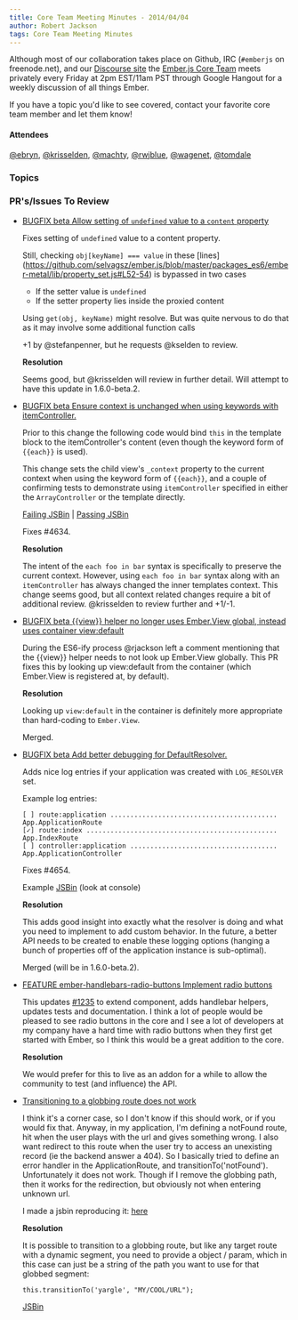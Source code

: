 ```yaml
---
title: Core Team Meeting Minutes - 2014/04/04
author: Robert Jackson
tags: Core Team Meeting Minutes
---
```


Although most of our collaboration takes place on Github, IRC
(`#emberjs` on freenode.net), and our [Discourse site](http://discuss.emberjs.com/)
the [Ember.js Core Team](/team) meets privately every
Friday at 2pm EST/11am PST through Google Hangout for a weekly
discussion of all things Ember.

If you have a topic you'd like to see covered, contact your favorite
core team member and let them know!

#### Attendees
[@ebryn](https://twitter.com/ebryn), [@krisselden](https://twitter.com/krisselden), [@machty](https://twitter.com/machty),
[@rwjblue](https://twitter.com/rwjblue), [@wagenet](https://twitter.com/wagenet), [@tomdale](https://twitter.com/tomdale)

### Topics

### PR's/Issues To Review

* [BUGFIX beta Allow setting of `undefined` value to a `content` property](https://github.com/emberjs/ember.js/pull/4645)

  Fixes setting of `undefined` value to a content property. 

  Still, checking `obj[keyName] === value` in these [lines] (https://github.com/selvagsz/ember.js/blob/master/packages_es6/ember-metal/lib/property_set.js#L52-54) is bypassed in two cases

  * If the setter value is `undefined`
  * If the setter property lies inside the proxied content

  Using `get(obj, keyName)` might resolve. But was quite nervous to do that as it may involve some additional function calls

  +1 by @stefanpenner, but he requests @kselden to review.

  **Resolution**

  Seems good, but @krisselden will review in further detail. Will attempt to have this update in 1.6.0-beta.2.

* [BUGFIX beta Ensure context is unchanged when using keywords with itemController.](https://github.com/emberjs/ember.js/pull/4636)

  Prior to this change the following code would bind `this` in the template block to the itemController's content (even
  though the keyword form of `{{each}}` is used).
  
  This change sets the child view's `_context` property to the current context when using the keyword form of `{{each}}`,
  and a couple of confirming tests to demonstrate using `itemController` specified in either the `ArrayController` or the
  template directly.
  
  [Failing JSBin](http://emberjs.jsbin.com/zokali/1/edit) | [Passing JSBin](http://emberjs.jsbin.com/kecen/1/edit)

  Fixes #4634.

  **Resolution**

  The intent of the `each foo in bar` syntax is specifically to preserve the current context. However, using `each foo in bar` syntax along
  with an `itemController` has always changed the inner templates context. This change seems good, but all context related changes
  require a bit of additional review. @krisselden to review further and +1/-1.

* [BUGFIX beta {{view}} helper no longer uses Ember.View global, instead uses container view:default](https://github.com/emberjs/ember.js/pull/4598)

  During the ES6-ify process @rjackson left a comment mentioning that the {{view}} helper needs to not look up
  Ember.View globally. This PR fixes this by looking up view:default from the container (which Ember.View is
  registered at, by default).

  **Resolution**

  Looking up `view:default` in the container is definitely more appropriate than hard-coding to `Ember.View`.
  
  Merged.

* [BUGFIX beta Add better debugging for DefaultResolver.](https://github.com/emberjs/ember.js/pull/4655)

  Adds nice log entries if your application was created with `LOG_RESOLVER` set.
  
  Example log entries:
  
  ```
  [ ] route:application ..........................................  App.ApplicationRoute
  [✓] route:index ................................................  App.IndexRoute
  [ ] controller:application .....................................  App.ApplicationController
  ```
  
  Fixes #4654.
  
  Example [JSBin](http://emberjs.jsbin.com/maxum/1) (look at console)

  **Resolution**

  This adds good insight into exactly what the resolver is doing and what you need to implement to add
  custom behavior. In the future, a better API needs to be created to enable these logging options (hanging
  a bunch of properties off of the application instance is sub-optimal).

  Merged (will be in 1.6.0-beta.2).
  
* [FEATURE ember-handlebars-radio-buttons Implement radio buttons](https://github.com/emberjs/ember.js/pull/4352)

  This updates [#1235](https://github.com/emberjs/ember.js/pull/1235) to extend component, adds handlebar helpers,
  updates tests and documentation. I think a lot of people would be pleased to see radio buttons in the core and I 
  see a lot of developers at my company have a hard time with radio buttons when they first get started with Ember,
  so I think this would be a great addition to the core.

  **Resolution**

  We would prefer for this to live as an addon for a while to allow the community to test (and influence) the API.

* [Transitioning to a globbing route does not work](https://github.com/emberjs/ember.js/issues/4613)

  I think it's a corner case, so I don't know if this should work, or if you would fix that.
  Anyway, in my application, I'm defining a notFound route, hit when the user plays with the url and gives something wrong.
  I also want redirect to this route when the user try to access an unexisting record (ie the backend answer a 404). So I basically tried to define an error handler in the ApplicationRoute, and transitionTo('notFound'). Unfortunately it does not work. Though if I remove the globbing path, then it works for the redirection, but obviously not when entering unknown url.
  
  I made a jsbin reproducing it: [here](http://emberjs.jsbin.com/ucanam/4401/edit)

  **Resolution**

   It is possible to transition to a globbing route, but like any target route with a dynamic segment, you need to
   provide a object / param, which in this case can just be a string of the path you want to use for that globbed segment:

   `this.transitionTo('yargle', "MY/COOL/URL");`

   [JSBin](http://emberjs.jsbin.com/ucanam/4522/edit)
